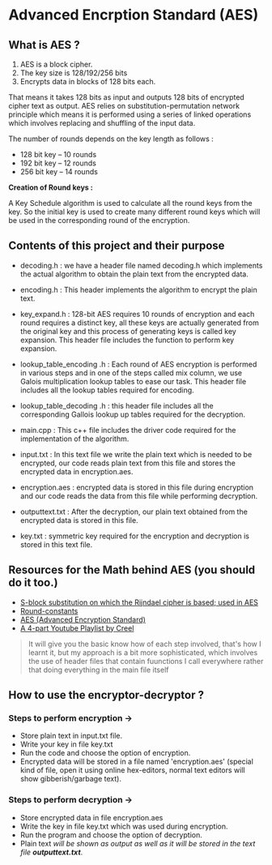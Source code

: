 # Advanced Encrption Standard (AES)

## What is AES ?

1. AES is a block cipher.
2. The key size is 128/192/256 bits
3. Encrypts data in blocks of 128 bits each.

That means it takes 128 bits as input and outputs 128 bits of encrypted cipher text as output. AES relies on substitution-permutation network principle which means it is performed using a series of linked operations which involves replacing and shuffling of the input data.

The number of rounds depends on the key length as follows :

- 128 bit key – 10 rounds
- 192 bit key – 12 rounds
- 256 bit key – 14 rounds

**Creation of Round keys :**

A Key Schedule algorithm is used to calculate all the round keys from the key. So the initial key is used to create many different round keys which will be used in the corresponding round of the encryption.

## Contents of this project and their purpose
- decoding.h : we have a header file named decoding.h which implements the actual algorithm to obtain the plain text from the encrypted data.

- encoding.h : This header implements the algorithm to encrypt the plain text. 

- key_expand.h : 128-bit AES requires 10 rounds of encryption and each round requires a distinct key, all these keys are actually generated from the original key and this process of generating keys is called key expansion. This header file includes the function to perform key expansion.  

- lookup_table_encoding .h : Each round of AES encryption is performed in various steps and in one of the steps called mix column, we use Galois multiplication lookup tables to ease our task. This header file includes all the lookup tables required for encoding.

- lookup_table_decoding .h : this header file includes all the corresponding Gallois lookup up tables required for the decryption.

- main.cpp : This c++ file includes the driver code required for the implementation of the algorithm.

- input.txt : In this text file we write the plain text which is needed to be encrypted, our code reads plain text from this file and stores the encrypted data in encryption.aes.

- encryption.aes : encrypted data is stored in this file during encryption and our code reads the data from this file while performing decryption.

- outputtext.txt : After the decryption, our plain text obtained from the encrypted data is stored in this file.

- key.txt : symmetric key required for the encryption and decryption is stored in this text file.

## Resources for the Math behind AES (you should do it too.)
- [S-block substitution on which the Rijndael cipher is based; used in AES](https://en.wikipedia.org/wiki/Rijndael_S-box#Example_implementation_in_C_language)
- [Round-constants](https://en.wikipedia.org/wiki/AES_key_schedule#Round_constants)
- [AES (Advanced Encryption Standard)](https://en.wikipedia.org/wiki/Advanced_Encryption_Standard)
- [A 4-part Youtube Playlist by Creel](https://www.youtube.com/watch?v=dRYHSf5A4lw&list=PLKK11LigqitiRH57AbtyJyzsfbNfA8nb-)
> It will give you the basic know how of each step involved, that's how I learnt it, but my approach is a bit more sophisticated, which involves the use of header files that contain fuunctions I call everywhere rather that doing everything in the main file itself

## How to use the encryptor-decryptor ?
### **Steps to perform encryption ->**

- Store plain text in input.txt file.
- Write your key in file key.txt
- Run the code and choose the option of encryption.
- Encrypted data will be stored in a file named 'encryption.aes' (special kind of file, open it using online hex-editors, normal text editors will show gibberish/garbage text).

### **Steps to perform decryption ->**

- Store encrypted data in file encryption.aes
- Write the key in file key.txt which was used during encryption.
- Run the program and choose the option of decryption.
- Plain text *will be shown as output as well as it will be stored in the text file **outputtext.txt***.

